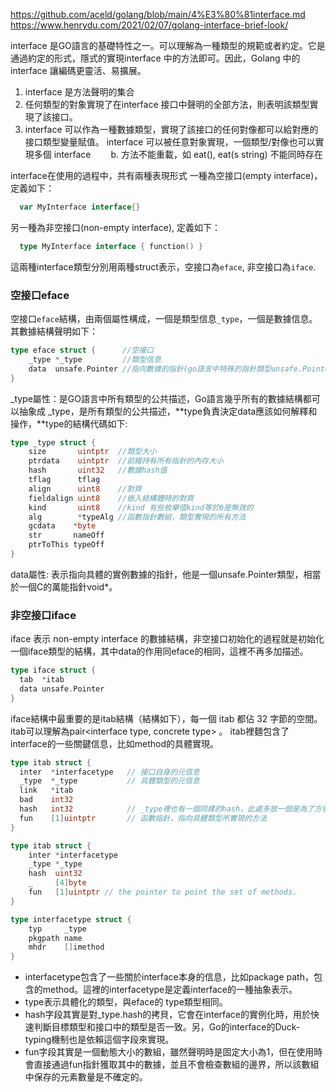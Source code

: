 https://github.com/aceld/golang/blob/main/4%E3%80%81interface.md
https://www.henrydu.com/2021/02/07/golang-interface-brief-look/

interface 是GO語言的基礎特性之一。可以理解為一種類型的規範或者約定。它是通過約定的形式，隱式的實現interface 中的方法即可。因此，Golang 中的 interface 讓編碼更靈活、易擴展。
1. interface 是方法聲明的集合
2. 任何類型的對象實現了在interface 接口中聲明的全部方法，則表明該類型實現了該接口。
3. interface 可以作為一種數據類型，實現了該接口的任何對像都可以給對應的接口類型變量賦值。
interface 可以被任意對象實現，一個類型/對像也可以實現多個 interface 　　b. 方法不能重載，如 eat(), eat(s string) 不能同時存在


interface在使用的過程中，共有兩種表現形式 一種為空接口(empty interface)，定義如下：
  ```go
    var MyInterface interface{}
  ```
另一種為非空接口(non-empty interface), 定義如下：
  ```go
    type MyInterface interface { function() }
  ```
這兩種interface類型分別用兩種struct表示，空接口為`eface`, 非空接口為`iface`.

### 空接口eface
空接口`eface`結構，由兩個屬性構成，一個是類型信息`_type`，一個是數據信息。其數據結構聲明如下：
  ```go
  type eface struct {      //空接口
      _type *_type         //類型信息
      data  unsafe.Pointer //指向數據的指針(go語言中特殊的指針類型unsafe.Pointer類似於c語言中的void*)
  }
  ```

_type屬性：是GO語言中所有類型的公共描述，Go語言幾乎所有的數據結構都可以抽象成 _type，是所有類型的公共描述，**type負責決定data應該如何解釋和操作，**type的結構代碼如下:
  ```go
  type _type struct {
      size       uintptr  //類型大小
      ptrdata    uintptr  //前綴持有所有指針的內存大小
      hash       uint32   //數據hash值
      tflag      tflag
      align      uint8    //對齊
      fieldalign uint8    //嵌入結構體時的對齊
      kind       uint8    //kind 有些枚舉值kind等於0是無效的
      alg        *typeAlg //函數指針數組，類型實現的所有方法
      gcdata    *byte
      str       nameOff
      ptrToThis typeOff
  }
  ```
data屬性: 表示指向具體的實例數據的指針，他是一個unsafe.Pointer類型，相當於一個C的萬能指針void*。

### 非空接口iface
iface 表示 non-empty interface 的數據結構，非空接口初始化的過程就是初始化一個iface類型的結構，其中data的作用同eface的相同，這裡不再多加描述。
```go
type iface struct {
  tab  *itab
  data unsafe.Pointer
}
```
iface結構中最重要的是itab結構（結構如下），每一個 itab 都佔 32 字節的空間。 itab可以理解為pair<interface type, concrete type> 。 itab裡麵包含了interface的一些關鍵信息，比如method的具體實現。
```go
type itab struct {
  inter  *interfacetype   // 接口自身的元信息
  _type  *_type           // 具體類型的元信息
  link   *itab
  bad    int32
  hash   int32            // _type裡也有一個同樣的hash，此處多放一個是為了方便運行接口斷言
  fun    [1]uintptr       // 函數指針，指向具體類型所實現的方法
}
```

```go
type itab struct {
	inter *interfacetype
	_type *_type
	hash  uint32
	_     [4]byte
	fun   [1]uintptr // the pointer to point the set of methods.
}

type interfacetype struct {
	typ     _type
	pkgpath name
	mhdr    []imethod
}
```
- interfacetype包含了一些關於interface本身的信息，比如package path，包含的method。這裡的interfacetype是定義interface的一種抽象表示。
- type表示具體化的類型，與eface的 type類型相同。
- hash字段其實是對_type.hash的拷貝，它會在interface的實例化時，用於快速判斷目標類型和接口中的類型是否一致。另，Go的interface的Duck-typing機制也是依賴這個字段來實現。
- fun字段其實是一個動態大小的數組，雖然聲明時是固定大小為1，但在使用時會直接通過fun指針獲取其中的數據，並且不會檢查數組的邊界，所以該數組中保存的元素數量是不確定的。